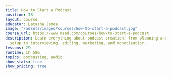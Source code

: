 ```yaml
---
title: How to Start a Podcast
position: 18
layout: course
educator: Latasha James
image: "/assets/images/courses/how-to-start-a-podcast.jpg"
course_url: https://www.mzed.com/courses/how-to-start-a-podcast
description: Learn everything about podcast creation, from planning and equipment
  setup to interviewing, editing, marketing, and monetization.
lessons: 29
runtime: 1h 59m
topics: podcasting, audio
show_stats: true
show_pricing: true
---
```


